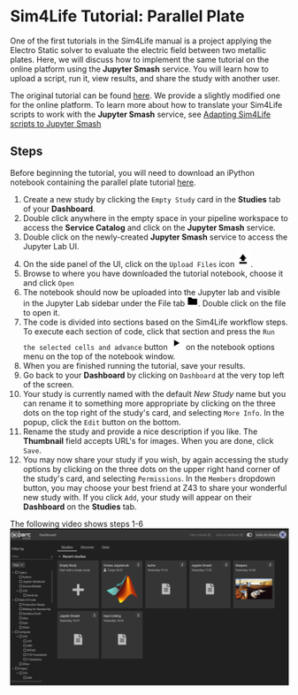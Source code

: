 # Sim4Life Tutorial: Parallel Plate

One of the first tutorials in the Sim4Life manual is a project applying the Electro Static solver to evaluate the electric field between two metallic plates. Here, we will discuss how to implement the same tutorial on the online platform using the **Jupyter Smash** service. You will learn how to upload a script, run it, view results, and share the study with another user. 

The original tutorial can be found [here](https://git.speag.com/simphony/Tutorials/-/tree/master/tutorials). We provide a slightly modified one for the online platform. To learn more about how to translate your Sim4Life scripts to work with the **Jupyter Smash** service, see [Adapting Sim4Life scripts to Jupyter Smash](../GeneralUsage/adaptscripts.md)

## Steps
Before beginning the tutorial, you will need to download an iPython notebook containing the parallel plate tutorial [here](https://git.speag.com/oSparc/z43-manual/-/blob/master/docs/Tutorials/services_jupyter-smash_tests_integration_assets_tutorial_emlf_parallel_plate.ipynb).
1. Create a new study by clicking the ```Empty Study``` card in the **Studies** tab of your **Dashboard**.
2. Double click anywhere in the empty space in your pipeline workspace to access the **Service Catalog** and click on the **Jupyter Smash** service.
3. Double click on the newly-created **Jupyter Smash** service to access the Jupyter Lab UI.
4. On the side panel of the UI, click on the ```Upload Files``` icon <img src="../_media/uparrow.png" alt="drawing" width="25"/>.
5. Browse to where you have downloaded the tutorial notebook, choose it and click ```Open```
6. The notebook should now be uploaded into the Jupyter lab and visible in the Jupyter Lab sidebar under the File tab <img src="../_media/folder.png" alt="drawing" width="20"/>. Double click on the file to open it.
7. The code is divided into sections based on the Sim4Life workflow steps. To execute each section of code, click that section and press the ```Run the selected cells and advance``` button <img src="../_media/play1.png" alt="drawing" width="25"/> on the notebook options menu on the top of the notebook window. 
8. When you are finished running the tutorial, save your results. 
9. Go back to your **Dashboard** by clicking on ``Dashboard`` at the very top left of the screen.
10. Your study is currently named with the default *New Study* name but you can rename it to something more appropriate by clicking on the three dots on the top right of the study's card, and selecting ```More Info```. In the popup, click the ```Edit``` button on the bottom. 
11. Rename the study and provide a nice description if you like. The **Thumbnail**  field accepts URL's for images. When you are done, click ```Save```.
12. You may now share your study if you wish, by again accessing the study options by clicking on the three dots on the upper right hand corner of the study's card, and selecting ```Permissions```. In the ```Members``` dropdown button, you may choose your best friend at Z43 to share your wonderful new study with. If you click ```Add```, your study will appear on their **Dashboard** on the **Studies** tab. 

The following video shows steps 1-6
![createsmash](../_media/startsmash.gif)